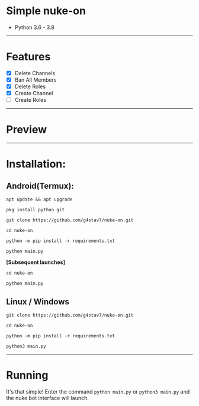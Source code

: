 # Simple nuke-on
* Python 3.6 - 3.8
***
# Features
 - [x] Delete Channels
 - [x] Ban All Members
 - [x] Delete Roles
 - [x] Create Channel
 - [ ] Create Roles

***
# Preview

***
# Installation:
## Android(Termux):
```console
apt update && apt upgrade

pkg install python git

git clone https://github.com/g4stav7/nuke-on.git

cd nuke-on

python -m pip install -r requirements.txt

python main.py
```
**[Subsequent launches]**
```console
cd nuke-on

python main.py
```
## Linux / Windows
```console
git clone https://github.com/g4stav7/nuke-on.git

cd nuke-on

python -m pip install -r requirements.txt

python3 main.py
```

***
# Running
It's that simple! Enter the command `python main.py` or `python3 main.py` and the nuke bot interface will launch.
